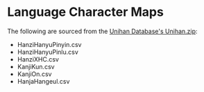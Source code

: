 # Language Character Maps
The following are sourced from the [Unihan Database's Unihan.zip](http://www.unicode.org/Public/UNIDATA/Unihan.zip):
- HanziHanyuPinyin.csv
- HanziHanyuPinlu.csv
- HanziXHC.csv
- KanjiKun.csv
- KanjiOn.csv
- HanjaHangeul.csv

